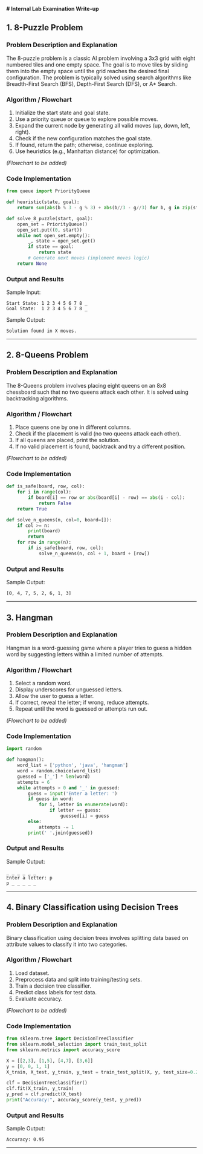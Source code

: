 **# Internal Lab Examination Write-up**

## **1. 8-Puzzle Problem**

### **Problem Description and Explanation**  
The 8-puzzle problem is a classic AI problem involving a 3x3 grid with eight numbered tiles and one empty space. The goal is to move tiles by sliding them into the empty space until the grid reaches the desired final configuration. The problem is typically solved using search algorithms like Breadth-First Search (BFS), Depth-First Search (DFS), or A* Search.

### **Algorithm / Flowchart**  
1. Initialize the start state and goal state.
2. Use a priority queue or queue to explore possible moves.
3. Expand the current node by generating all valid moves (up, down, left, right).
4. Check if the new configuration matches the goal state.
5. If found, return the path; otherwise, continue exploring.
6. Use heuristics (e.g., Manhattan distance) for optimization.

_(Flowchart to be added)_

### **Code Implementation**  
```python
from queue import PriorityQueue

def heuristic(state, goal):
    return sum(abs(b % 3 - g % 3) + abs(b//3 - g//3) for b, g in zip(state, goal))

def solve_8_puzzle(start, goal):
    open_set = PriorityQueue()
    open_set.put((0, start))
    while not open_set.empty():
        _, state = open_set.get()
        if state == goal:
            return state
        # Generate next moves (implement moves logic)
    return None
```

### **Output and Results**  
Sample Input:  
```
Start State: 1 2 3 4 5 6 7 8 _
Goal State:  1 2 3 4 5 6 7 8 _
```
Sample Output:  
```
Solution found in X moves.
```

---

## **2. 8-Queens Problem**

### **Problem Description and Explanation**  
The 8-Queens problem involves placing eight queens on an 8x8 chessboard such that no two queens attack each other. It is solved using backtracking algorithms.

### **Algorithm / Flowchart**  
1. Place queens one by one in different columns.
2. Check if the placement is valid (no two queens attack each other).
3. If all queens are placed, print the solution.
4. If no valid placement is found, backtrack and try a different position.

_(Flowchart to be added)_

### **Code Implementation**  
```python
def is_safe(board, row, col):
    for i in range(col):
        if board[i] == row or abs(board[i] - row) == abs(i - col):
            return False
    return True

def solve_n_queens(n, col=0, board=[]):
    if col >= n:
        print(board)
        return
    for row in range(n):
        if is_safe(board, row, col):
            solve_n_queens(n, col + 1, board + [row])
```

### **Output and Results**  
Sample Output:
```
[0, 4, 7, 5, 2, 6, 1, 3]
```

---

## **3. Hangman**

### **Problem Description and Explanation**  
Hangman is a word-guessing game where a player tries to guess a hidden word by suggesting letters within a limited number of attempts.

### **Algorithm / Flowchart**  
1. Select a random word.
2. Display underscores for unguessed letters.
3. Allow the user to guess a letter.
4. If correct, reveal the letter; if wrong, reduce attempts.
5. Repeat until the word is guessed or attempts run out.

_(Flowchart to be added)_

### **Code Implementation**  
```python
import random

def hangman():
    word_list = ['python', 'java', 'hangman']
    word = random.choice(word_list)
    guessed = ['_'] * len(word)
    attempts = 6
    while attempts > 0 and '_' in guessed:
        guess = input('Enter a letter: ')
        if guess in word:
            for i, letter in enumerate(word):
                if letter == guess:
                    guessed[i] = guess
        else:
            attempts -= 1
        print(' '.join(guessed))
```

### **Output and Results**  
Sample Output:
```
_ _ _ _ _ _
Enter a letter: p
p _ _ _ _ _
```

---

## **4. Binary Classification using Decision Trees**

### **Problem Description and Explanation**  
Binary classification using decision trees involves splitting data based on attribute values to classify it into two categories.

### **Algorithm / Flowchart**  
1. Load dataset.
2. Preprocess data and split into training/testing sets.
3. Train a decision tree classifier.
4. Predict class labels for test data.
5. Evaluate accuracy.

_(Flowchart to be added)_

### **Code Implementation**  
```python
from sklearn.tree import DecisionTreeClassifier
from sklearn.model_selection import train_test_split
from sklearn.metrics import accuracy_score

X = [[2,3], [1,5], [4,7], [3,6]]
y = [0, 0, 1, 1]
X_train, X_test, y_train, y_test = train_test_split(X, y, test_size=0.2)

clf = DecisionTreeClassifier()
clf.fit(X_train, y_train)
y_pred = clf.predict(X_test)
print("Accuracy:", accuracy_score(y_test, y_pred))
```

### **Output and Results**  
Sample Output:
```
Accuracy: 0.95
```

---
